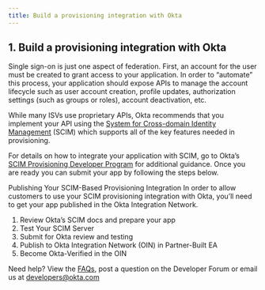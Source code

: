```yaml
---
title: Build a provisioning integration with Okta
---
```


## 1. Build a provisioning integration with Okta

Single sign-on is just one aspect of federation. First, an account for the user must be created to grant access to your application. In order to “automate” this process, your application should expose APIs to manage the account lifecycle such as user account creation, profile updates, authorization settings (such as groups or roles), account deactivation, etc.

While many ISVs use proprietary APIs, Okta recommends that you implement your API using the [System for Cross-domain Identity Management](http://www.simplecloud.info) (SCIM) which supports all of the key features needed in provisioning.

For details on how to integrate your application with SCIM, go to Okta’s [SCIM Provisioning Developer Program](docs/concepts/oin-scim) for additional guidance. Once you are ready you can submit your app by following the steps below.

Publishing Your SCIM-Based Provisioning Integration
In order to allow customers to use your SCIM provisioning integration with Okta, you’ll need to get your app published in the Okta Integration Network.

1. Review Okta’s SCIM docs and prepare your app
2. Test Your SCIM Server
3. Submit for Okta review and testing
4. Publish to Okta Integration Network (OIN) in Partner-Built EA
5. Become Okta-Verified in the OIN

Need help? View the [FAQs](faqs/), post a question on the Developer Forum or email us at developers@okta.com

<NextSectionLink/>
